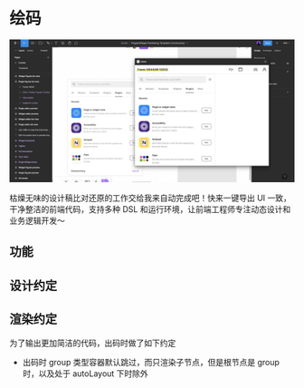 # 绘码

![](cover.jpg)

枯燥无味的设计稿比对还原的工作交给我来自动完成吧！快来一键导出 UI 一致，干净整洁的前端代码，支持多种 DSL 和运行环境，让前端工程师专注动态设计和业务逻辑开发～

## 功能

## 设计约定

## 渲染约定

为了输出更加简洁的代码，出码时做了如下约定

-  出码时 group 类型容器默认跳过，而只渲染子节点，但是根节点是 group 时，以及处于 autoLayout 下时除外
